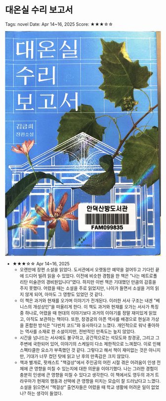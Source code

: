 # 대온실 수리 보고서

Tags: novel
Date: Apr 14~16, 2025
Score: ★★★☆☆

![grand_greenhouse.jpg](images/grand_greenhouse.jpg)

- ★★★☆☆ Apr 14~16, 2025
    - 오랜만에 장편 소설을 읽었다. 도서관에서 오랫동안 예약을 걸어두고 기다린 끝에 드디어 빌려 읽을 수 있었다. 이전에 비슷한 경험을 한 책은 "나는 메트로폴리탄 미술관의 경비원입니다"였다. 하지만 이번 책은 기대했던 만큼의 감흥을 주지 못했다. 어렸을 때는 소설을 주로 읽었지만, 나이가 들면서 소설을 거의 읽지 않게 되어, 아마도 그 영향도 있었던 것 같다.
    - 이 책은 과거와 현재를 오가며 이야기가 전개된다. 이러한 서사 구조는 내겐 "베니스의 개성상인"을 떠올리게 한다. 이 책도 과거와 현재를 오가는 서사가 특징 중 하나로, 어렸을 때 현대의 이야기보다 과거의 이야기를 정말 재미있게 읽었고, 아직도 보관하는 책이다. 또한, 창경궁의 아픈 역사를 배경으로 현실과 가상을 혼합한 방식은 "다빈치 코드"와 유사하다고 느꼈다. 개인적으로 워낙 좋아하는 역사를 소재로 한 소설이지만, 전반적인 만족도는 높지 않았다.
    - 시간을 넘나드는 서사에도 불구하고, 공간적으로는 석모도와 창경궁, 그리고 그 주변에 국한되어 있어, 이야기의 스케일이 다소 제한적으로 느껴졌다. 이로 인해 스펙타클한 요소가 부족했던 것 같다. 그렇다고 해서 책이 재미없는 것은 아니지만, 기대가 너무 컸던 탓에 읽고 난 후의 만족감은 크지 않았다.
    - 책과 별개로, 팟캐스트 "책걸상"에서 주인공의 어린 시절 겪은 어려움이 인생 전체에 큰 영향을 미칠 수 있는지에 대한 의문을 이야기했다. 나는 그러한 경험이 충분히 인생에 큰 영향을 미칠 수 있다고 생각한다. 이 책에서도 영두의 과거 트라우마가 현재의 행동과 선택에 큰 영향을 미치는 모습이 잘 드러났다고 느꼈다. 소설을 읽으면서 “책걸상” 출연자들은 어렸을 때 학교 생활에 어려운 일이 없었나? 하는 생각이 들었다.
